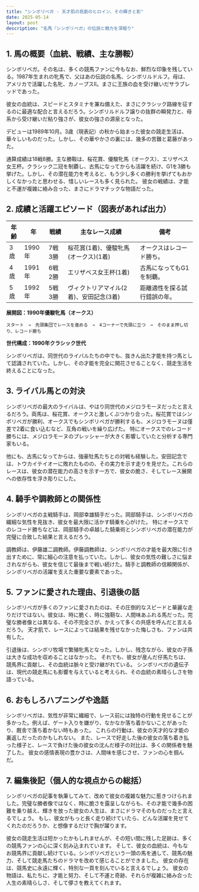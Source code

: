 ```yaml
---
title: "シンボリベガ - 天才肌の悲劇のヒロイン、その輝きと影"
date: 2025-05-14
layout: post
description: "名馬『シンボリベガ』の伝説と魅力を深堀り"
---
```


## 1. 馬の概要（血統、戦績、主な勝鞍）

シンボリベガ。その名は、多くの競馬ファンに今もなお、鮮烈な印象を残している。1987年生まれの牝馬で、父はあの伝説の名馬、シンボリルドルフ。母は、アメリカで活躍した名牝、カノープスII。まさに王族の血を受け継いだサラブレッドであった。

彼女の血統は、スピードとスタミナを兼ね備えた、まさにクラシック路線を征するのに最適な配合と言えるだろう。シンボリルドルフ譲りの抜群の瞬発力と、母系から受け継いだ粘り強さが、彼女の強さの源泉となった。

デビューは1989年10月。3歳（現表記）の秋から始まった彼女の競走生活は、華々しいものだった。しかし、その華やかさの裏には、幾多の苦難と葛藤があった。

通算成績は18戦8勝。主な勝鞍は、桜花賞、優駿牝馬（オークス）、エリザベス女王杯。クラシック二冠を制覇し、古馬になってからも活躍を続け、G1を3勝も挙げた。しかし、その潜在能力を考えると、もう少し多くの勝利を挙げてもおかしくなかったと思わせる、惜しいレースも多く見られた。  彼女の戦績は、才能と不運が複雑に絡み合った、まさにドラマチックな物語だった。


## 2. 成績と活躍エピソード（図表があれば出力）

| 年齢 | 年 | 戦績 | 主なレース成績 | 備考 |
|---|---|---|---|---|
| 3歳 | 1990年 | 7戦3勝 | 桜花賞(1着)、優駿牝馬(オークス)(1着) |  オークスはレコード勝ち。 |
| 4歳 | 1991年 | 6戦2勝 |  エリザベス女王杯(1着) |  古馬になってもG1を制覇。 |
| 5歳 | 1992年 | 5戦3勝 |  ヴィクトリアマイル(2着)、安田記念(3着) |  距離適性を探る試行錯誤の年。 |


**展開図：1990年優駿牝馬（オークス）**

```
スタート　→　先頭集団でレースを進める　→　4コーナーで先頭に立つ　→　そのまま押し切り、レコード勝ち
```

**世代構成：1990年クラシック世代**

シンボリベガは、同世代のライバルたちの中でも、抜きん出た才能を持つ馬として認識されていた。しかし、その才能を完全に開花させることなく、競走生活を終えることになった。


## 3. ライバル馬との対決

シンボリベガの最大のライバルは、やはり同世代のメジロラモーヌだったと言えるだろう。両馬は、桜花賞、オークスと激しくぶつかり合った。桜花賞ではシンボリベガが勝利、オークスでもシンボリベガが勝利するも、メジロラモーヌは僅差で2着に食い込むなど、互角の戦いを繰り広げた。  特にオークスでのレコード勝ちには、メジロラモーヌのプレッシャーが大きく影響していたと分析する専門家もいる。

他にも、古馬になってからは、強豪牡馬たちとの対戦も経験した。安田記念では、トウカイテイオーに敗れたものの、その実力を示す走りを見せた。これらのレースは、彼女の潜在能力の高さを示す一方で、彼女の脆さ、そしてレース展開への依存性を浮き彫りにした。


## 4. 騎手や調教師との関係性

シンボリベガの主戦騎手は、岡部幸雄騎手だった。岡部騎手は、シンボリベガの繊細な気性を見抜き、彼女を最大限に活かす騎乗を心がけた。  特にオークスでのレコード勝ちなどは、岡部騎手の卓越した騎乗術とシンボリベガの潜在能力が完璧に合致した結果と言えるだろう。

調教師は、伊藤雄二調教師。伊藤調教師は、シンボリベガの才能を最大限に引き出すために、常に細心の注意を払っていた。しかし、彼女の気性の難しさに悩まされながらも、彼女を信じて最後まで戦い続けた。騎手と調教師の信頼関係が、シンボリベガの活躍を支えた重要な要素であった。


## 5. ファンに愛された理由、引退後の話

シンボリベガが多くのファンに愛されたのは、その圧倒的なスピードと華麗な走りだけではない。彼女は、時に脆く、時に強靭な、人間味あふれる馬だった。完璧な勝者像とは異なる、その不完全さが、かえって多くの共感を呼んだと言えるだろう。  天才肌で、レースによっては結果を残せなかった悔しさも、ファンは共有した。

引退後は、シンボリ牧場で繁殖牝馬となった。しかし、残念ながら、彼女の子孫は大きな成功を収めることはなかった。  それでも、彼女が産んだ仔馬たちは、競馬界に貢献し、その血統は脈々と受け継がれている。  シンボリベガの遺伝子は、現代の競走馬にも影響を与えていると考えられ、その血統の素晴らしさを物語っている。


## 6. おもしろハプニングや逸話

シンボリベガは、気性が非常に繊細で、レース前には独特の行動を見せることが多かった。例えば、ゲート入りを嫌がり、なかなか落ち着かないことがあったり、厩舎で落ち着かない時もあった。  これらの行動は、彼女の天才的な才能の裏返しだったのかもしれない。  また、レースで好走した後の彼女の落ち着き払った様子と、レースで負けた後の彼女の沈んだ様子の対比は、多くの関係者を魅了した。  彼女の感情表現の豊かさは、人間味を感じさせ、ファンの心を掴んだ。


## 7. 編集後記（個人的な視点からの総括）

シンボリベガの記事を執筆してみて、改めて彼女の複雑な魅力に惹きつけられました。完璧な勝者像ではなく、時に脆さを露呈しながらも、その才能で幾多の困難を乗り越え、輝きを放った彼女の人生は、まさにドラマそのものだったと言えるでしょう。  もし、彼女がもっと長く走り続けていたら、どんな活躍を見せてくれたのだろうか、と想像するだけで胸が躍ります。

彼女の競走生活は短かったかもしれませんが、その短い間に残した足跡は、多くの競馬ファンの心に深く刻み込まれています。  そして、彼女の血統は、今もなお競馬界に貢献し続けている。シンボリベガという一頭の馬を通して、競馬の魅力、そして競走馬たちのドラマを改めて感じることができました。  彼女の存在は、競馬史に永遠に輝く、特別な一頁を刻んでいると言えるでしょう。  彼女の物語は、私たちに、才能と努力、そして不運と奇跡、それらが複雑に絡み合った人生の素晴らしさ、そして儚さを教えてくれます。
